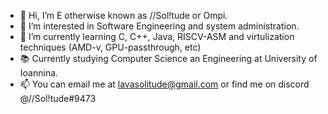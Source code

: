 - 👋 Hi, I’m E otherwise known as //Sol!tude or Ompi.
- 👀 I’m interested in Software Engineering and system administration.
- 🌱 I’m currently learning C, C++, Java, RISCV-ASM and virtulization techniques (AMD-v, GPU-passthrough, etc)
- 📚 Currently studying Computer Science an Engineering at University of Ioannina.
- 📫 You can email me at lavasolitude@gmail.com or find me on discord @//Sol!tude#9473

<!---
Omp1/Omp1 is a ✨ special ✨ repository because its `README.md` (this file) appears on your GitHub profile.
You can click the Preview link to take a look at your changes.
--->
